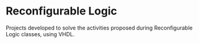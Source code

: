 # Reconfigurable Logic
Projects developed to solve the activities proposed during Reconfigurable Logic classes, using VHDL.
